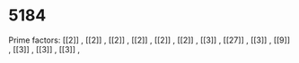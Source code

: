 # 5184

Prime factors: [[2]] , [[2]] , [[2]] , [[2]] , [[2]] , [[2]] , [[3]] , [[27]] , [[3]] , [[9]] , [[3]] , [[3]] , [[3]] , 